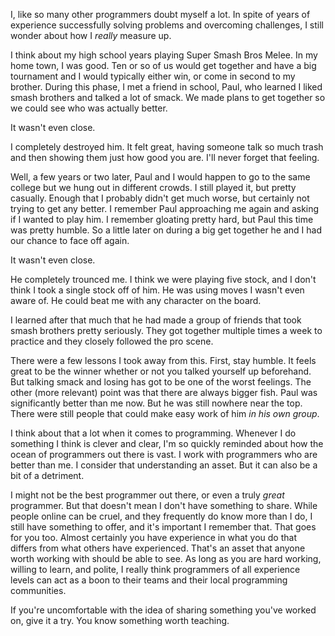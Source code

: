 <!--META--
author: Sean K Smith
created: 2021-06-30T01:33:26Z
edited: 2021-06-30T02:24:26Z
title: Submitting to the Wild
subtitle: Share your work
tags:
  - go
  - golang
  - programming
--END-->
I, like so many other programmers doubt myself a lot. In spite of years of experience successfully
solving problems and overcoming challenges, I still wonder about how I *really* measure up.
<!--BREAK-->
I think about my high school years playing Super Smash Bros Melee. In my home town, I was good. Ten
or so of us would get together and have a big tournament and I would typically either win, or come
in second to my brother. During this phase, I met a friend in school, Paul, who learned I liked
smash brothers and talked a lot of smack. We made plans to get together so we could see who was
actually better.

It wasn't even close.

I completely destroyed him. It felt great, having someone talk so much trash and then showing them
just how good you are. I'll never forget that feeling.

Well, a few years or two later, Paul and I would happen to go to the same college but we hung out
in different crowds. I still played it, but pretty casually. Enough that I probably didn't get much
worse, but certainly not trying to get any better. I remember Paul approaching me again and asking
if I wanted to play him. I remember gloating pretty hard, but Paul this time was pretty humble. So
a little later on during a big get together he and I had our chance to face off again.

It wasn't even close.

He completely trounced me. I think we were playing five stock, and I don't think I took a single
stock off of him. He was using moves I wasn't even aware of. He could beat me with any character on
the board.

I learned after that much that he had made a group of friends that took smash brothers pretty
seriously. They got together multiple times a week to practice and they closely followed the pro
scene.

There were a few lessons I took away from this. First, stay humble. It feels great to be the winner
whether or not you talked yourself up beforehand. But talking smack and losing has got to be one of
the worst feelings. The other (more relevant) point was that there are always bigger fish. Paul was
significantly better than me now. But he was still nowhere near the top. There were still people
that could make easy work of him *in his own group*.

I think about that a lot when it comes to programming. Whenever I do something I think is clever
and clear, I'm so quickly reminded about how the ocean of programmers out there is vast. I work
with programmers who are better than me. I consider that understanding an asset. But it can also be
a bit of a detriment.

I might not be the best programmer out there, or even a truly *great* programmer. But that doesn't
mean I don't have something to share. While people online can be cruel, and they frequently do know
more than I do, I still have something to offer, and it's important I remember that. That goes for
you too. Almost certainly you have experience in what you do that differs from what others have
experienced. That's an asset that anyone worth working with should be able to see. As long as you
are hard working, willing to learn, and polite, I really think programmers of all experience levels
can act as a boon to their teams and their local programming communities.

If you're uncomfortable with the idea of sharing something you've worked on, give it a try. You
know something worth teaching.
